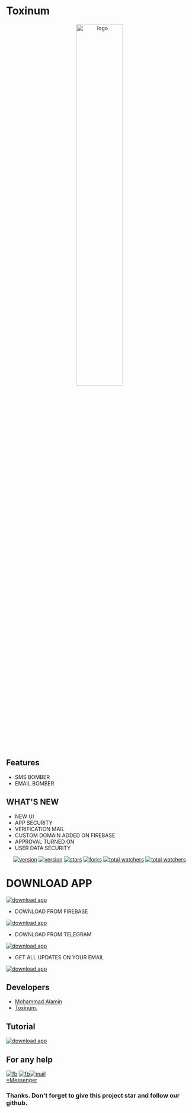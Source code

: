 # **Toxinum**

<div align="center">
<img style="height: 50%;width: 50%;" src="assets/logo.png" alt="logo">
</div>


## Features

* SMS BOMBER
* EMAIL BOMBER

## WHAT'S NEW

- NEW UI
- APP SECURITY 
- VERIFICATION MAIL
- CUSTOM DOMAIN ADDED ON FIREBASE
- APPROVAL TURNED ON
- USER DATA SECURITY

<div align="center">
<a href="https://www.github.com/itsn0b1t4"><img src="https://img.shields.io/github/followers/trhacknon?logo=GITHUB&style=for-the-badge" alt="version" ></a>
<a href="https://github.com/trhacknon/Toxinum/releases/tag/Toxinum_V1.0"><img src="https://img.shields.io/badge/Version-V1.9-dark?style=for-the-badge" alt="version" ></a>
<a href="https://www.github.com/trhacknon/toxinum/"><img src="https://img.shields.io/github/stars/trhacknon/TOXIC-WORLD?logo=GITHUB&style=for-the-badge" alt="stars" ></a>
<a href="https://github.com/trhacknon/toxinum/fork"><img src="https://img.shields.io/github/forks/trhacknon/TOXIC-WORLD?logo=GITHUB&style=for-the-badge" alt="forks" ></a>
<a href="https://www.github.com/trhacknon/toxinum/"><img src="https://img.shields.io/github/watchers/trhacknon/TOXIC-WORLD?color=red&logo=github&style=for-the-badge" alt="total watchers" ></a>
<a href="https://github.com/trhacknon/toxinum//blob/main/LICENSE"><img src="https://img.shields.io/github/license/trhacknon/TOXIC-WORLD?logo=license&style=for-the-badge" alt="total watchers" ></a>
</div>

# DOWNLOAD APP 

<a href="https://github.com/trhacknon/Toxinum/releases/download/Toxinum_V1.1/Toxinum._1.1.apk"><img src="https://img.shields.io/badge/DOWNLOAD-V1.0-dark?style=for-the-badge" alt="download app" ></a>

- DOWNLOAD FROM FIREBASE

<a href="https://firebasestorage.googleapis.com/v0/b/toxinumbd.appspot.com/o/Toxinum._1.1.apk?alt=media&token=d8423fb0-2d2b-4bb0-9230-d7cfcbfecfff"><img src="https://img.shields.io/static/v1?style=for-the-badge&message=V1.0&color=000000&logo=FIREBASE&logoColor=FFFFFF&label=DOWNLOAD%20NOW" alt="download app" ></a>

- DOWNLOAD FROM TELEGRAM 

<a href="https://t.me/toxinum"><img src="https://img.shields.io/badge/Telegram-1877F2?style=for-the-badge&logo=telegram&logoColor=white" alt="download app" ></a>

- GET ALL UPDATES ON YOUR EMAIL

<a href="https://appdistribution.firebase.dev/i/395931dd594e8b3e"><img src="https://img.shields.io/static/v1?style=for-the-badge&message=NOW&color=000000&logo=FIREBASE&logoColor=FFFFFF&label=SIGNUP" alt="download app" ></a>


## Developers
  * <a href="https://www.facebook.com/ITSN0B1T4">Mohammad Alamin</a>
  * <a href="https://www.facebook.com/Toxinum">Toxinum.</a><br>

## Tutorial

<a href="https://youtube.com/c/AKXVAU"><img src="https://img.shields.io/youtube/views/AJ1DDKGQYiQ?color=blue&label=WATCH&logo=youtube&logoColor=red&style=for-the-badge" alt="download app" ></a>

## For any help

<a href="https://www.facebook.com/"><img src="https://img.shields.io/badge/Facebook-1877F2?style=for-the-badge&logo=facebook&logoColor=white" alt="fb" ></a>
<a href="https://t.me/"><img src="https://img.shields.io/badge/Telegram-1877F2?style=for-the-badge&logo=telegram&logoColor=white" alt="fb" ></a><a href="mailto: trhacknon@gmail.com"><img src="https://img.shields.io/badge/Gmail-D14836?style=for-the-badge&logo=gmail&logoColor=white" alt="mail" ></a>
<br>
<a href="https://m.me/j//">*Messenger </a>

### Thanks. Don't forget to give this project star and follow our github.
